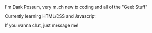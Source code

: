 I'm Dank Possum, very much new to coding and all of the "Geek Stuff"

Currently learning HTML/CSS and Javascript

If you wanna chat, just message me!
